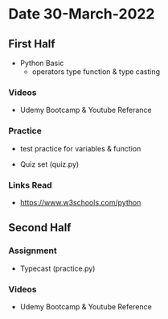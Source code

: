 # Date 30-March-2022
## First Half
- Python Basic
  - operators type function & type casting
### Videos
- Udemy Bootcamp & Youtube Referance 
### Practice
- test practice for variables & function


- Quiz set (quiz.py)



### Links Read
- https://www.w3schools.com/python
## Second Half

### Assignment
- Typecast (practice.py)
### Videos
- Udemy Bootcamp & Youtube Reference